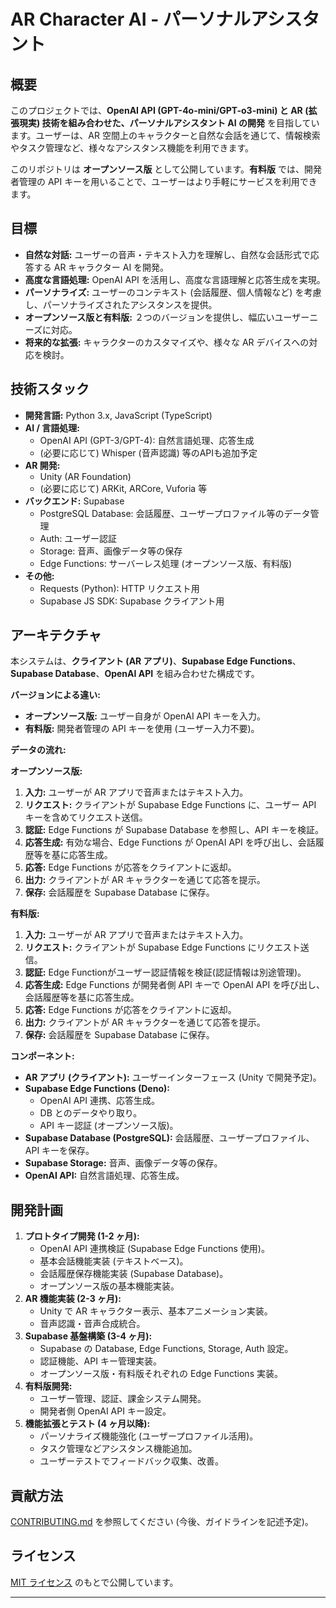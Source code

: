 # AR Character AI - パーソナルアシスタント

## 概要

このプロジェクトでは、**OpenAI API (GPT-4o-mini/GPT-o3-mini) と AR (拡張現実) 技術を組み合わせた、パーソナルアシスタント AI の開発** を目指しています。ユーザーは、AR 空間上のキャラクターと自然な会話を通じて、情報検索やタスク管理など、様々なアシスタンス機能を利用できます。

このリポジトリは **オープンソース版** として公開しています。**有料版** では、開発者管理の API キーを用いることで、ユーザーはより手軽にサービスを利用できます。

## 目標

*   **自然な対話:** ユーザーの音声・テキスト入力を理解し、自然な会話形式で応答する AR キャラクター AI を開発。
*   **高度な言語処理:** OpenAI API を活用し、高度な言語理解と応答生成を実現。
*   **パーソナライズ:** ユーザーのコンテキスト (会話履歴、個人情報など) を考慮し、パーソナライズされたアシスタンスを提供。
*   **オープンソース版と有料版:** ２つのバージョンを提供し、幅広いユーザーニーズに対応。
*   **将来的な拡張:** キャラクターのカスタマイズや、様々な AR デバイスへの対応を検討。

## 技術スタック

*   **開発言語:** Python 3.x, JavaScript (TypeScript)
*   **AI / 言語処理:**
    *   OpenAI API (GPT-3/GPT-4): 自然言語処理、応答生成
    *   (必要に応じて) Whisper (音声認識) 等のAPIも追加予定
*   **AR 開発:**
    *   Unity (AR Foundation)
    *   (必要に応じて) ARKit, ARCore, Vuforia 等
*   **バックエンド:** Supabase
    *   PostgreSQL Database: 会話履歴、ユーザープロファイル等のデータ管理
    *   Auth: ユーザー認証
    *   Storage: 音声、画像データ等の保存
    *   Edge Functions: サーバーレス処理 (オープンソース版、有料版)
*   **その他:**
    *   Requests (Python): HTTP リクエスト用
    *   Supabase JS SDK: Supabase クライアント用

## アーキテクチャ

本システムは、**クライアント (AR アプリ)**、**Supabase Edge Functions**、**Supabase Database**、**OpenAI API** を組み合わせた構成です。

**バージョンによる違い:**

*   **オープンソース版:** ユーザー自身が OpenAI API キーを入力。
*   **有料版:** 開発者管理の API キーを使用 (ユーザー入力不要)。

**データの流れ:**

**オープンソース版:**

1.  **入力:** ユーザーが AR アプリで音声またはテキスト入力。
2.  **リクエスト:** クライアントが Supabase Edge Functions に、ユーザー API キーを含めてリクエスト送信。
3.  **認証:** Edge Functions が Supabase Database を参照し、API キーを検証。
4.  **応答生成:** 有効な場合、Edge Functions が OpenAI API を呼び出し、会話履歴等を基に応答生成。
5.  **応答:** Edge Functions が応答をクライアントに返却。
6.  **出力:** クライアントが AR キャラクターを通じて応答を提示。
7.  **保存:** 会話履歴を Supabase Database に保存。

**有料版:**

1.  **入力:** ユーザーが AR アプリで音声またはテキスト入力。
2.  **リクエスト:** クライアントが Supabase Edge Functions にリクエスト送信。
3.  **認証:**  Edge Functionがユーザー認証情報を検証(認証情報は別途管理)。
4.  **応答生成:** Edge Functions が開発者側 API キーで OpenAI API を呼び出し、会話履歴等を基に応答生成。
5.  **応答:** Edge Functions が応答をクライアントに返却。
6.  **出力:** クライアントが AR キャラクターを通じて応答を提示。
7.  **保存:** 会話履歴を Supabase Database に保存。

**コンポーネント:**

*   **AR アプリ (クライアント):** ユーザーインターフェース (Unity で開発予定)。
*   **Supabase Edge Functions (Deno):**
    *   OpenAI API 連携、応答生成。
    *   DB とのデータやり取り。
    *   API キー認証 (オープンソース版)。
*   **Supabase Database (PostgreSQL):** 会話履歴、ユーザープロファイル、API キーを保存。
*   **Supabase Storage:** 音声、画像データ等の保存。
*   **OpenAI API:** 自然言語処理、応答生成。

## 開発計画

1.  **プロトタイプ開発 (1-2 ヶ月):**
    *   OpenAI API 連携検証 (Supabase Edge Functions 使用)。
    *   基本会話機能実装 (テキストベース)。
    *   会話履歴保存機能実装 (Supabase Database)。
    *   オープンソース版の基本機能実装。
2.  **AR 機能実装 (2-3 ヶ月):**
    *   Unity で AR キャラクター表示、基本アニメーション実装。
    *   音声認識・音声合成統合。
3.  **Supabase 基盤構築 (3-4 ヶ月):**
    *   Supabase の Database, Edge Functions, Storage, Auth 設定。
    *   認証機能、API キー管理実装。
    *   オープンソース版・有料版それぞれの Edge Functions 実装。
4.  **有料版開発:**
    *   ユーザー管理、認証、課金システム開発。
    *   開発者側 OpenAI API キー設定。
5.  **機能拡張とテスト (4 ヶ月以降):**
    *   パーソナライズ機能強化 (ユーザープロファイル活用)。
    *   タスク管理などアシスタンス機能追加。
    *   ユーザーテストでフィードバック収集、改善。

## 貢献方法

[CONTRIBUTING.md](CONTRIBUTING.md) を参照してください (今後、ガイドラインを記述予定)。

## ライセンス

[MIT ライセンス](LICENSE) のもとで公開しています。

---
